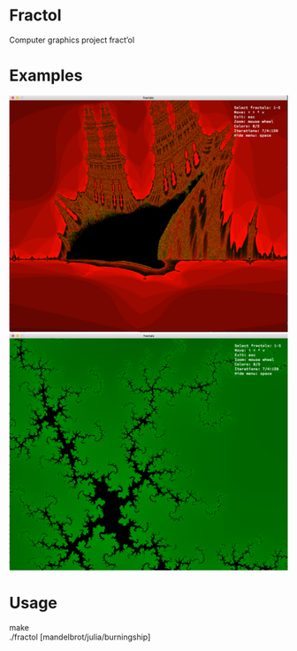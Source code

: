# Fractol
Computer graphics project
fract’ol
# Examples
![Screenshot](https://github.com/Texetomg/Fractol/blob/master/screenshots/Screen%20Shot%202019-02-10%20at%2021.37.14.png)
![Screenshot](https://github.com/Texetomg/Fractol/blob/master/screenshots/Screen%20Shot%202019-02-10%20at%2021.37.38.png)
# Usage
make <br/>
./fractol <name> [mandelbrot/julia/burningship]
